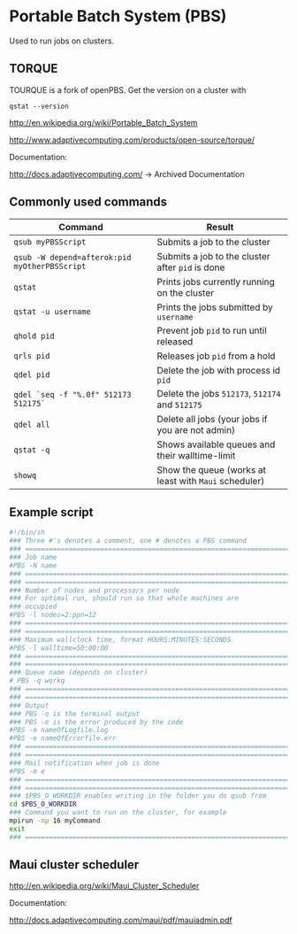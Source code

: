 # Portable Batch System (PBS)

Used to run jobs on clusters.

## TORQUE

TOURQUE is a fork of openPBS. Get the version on a cluster with
```
qstat --version
```

http://en.wikipedia.org/wiki/Portable_Batch_System

http://www.adaptivecomputing.com/products/open-source/torque/

Documentation:

http://docs.adaptivecomputing.com/ -> Archived Documentation

## Commonly used commands

 Command                                       | Result
-----------------------------------------------|--------------------------------------------------------|
`qsub myPBSScript`                             | Submits a job to the cluster
`qsub -W depend=afterok:pid myOtherPBSScript`  | Submits a job to the cluster after `pid` is done
`qstat`                                        | Prints jobs currently running on the cluster
`qstat -u username`                            | Prints the jobs submitted by `username`
`qhold pid`                                    | Prevent job `pid` to run until released
`qrls pid`                                     | Releases job `pid` from a hold
`qdel pid`                                     | Delete the job with process id `pid`
``qdel `seq -f "%.0f" 512173 512175` ``        | Delete the jobs `512173`, `512174` and `512175`
`qdel all`                                     | Delete all jobs (your jobs if you are not admin)
`qstat -q`                                     | Shows available queues and their walltime-limit
`showq`                                        | Show the queue (works at least with `Maui` scheduler)

## Example script

```sh
#!/bin/sh 
### Three #'s denotes a comment, one # denotes a PBS command
### ====================================================================
### Job name 
#PBS -N name
### ====================================================================
### ====================================================================
### Number of nodes and processors per node
### For optimal run, should run so that whole machines are
### occupied
#PBS -l nodes=2:ppn=12
### ====================================================================
### ====================================================================
### Maximum wallclock time, format HOURS:MINUTES:SECONDS
#PBS -l walltime=50:00:00
### ====================================================================
### ====================================================================
### Queue name (depends on cluster)
# PBS -q workq
### ====================================================================
### ====================================================================
### Output
### PBS -o is the terminal output
### PBS -e is the error produced by the code
#PBS -o nameOfLogfile.log
#PBS -e nameOfErrorfile.err 
### ====================================================================
### ====================================================================
### Mail notification when job is done
#PBS -m e
### ====================================================================
### ====================================================================
### $PBS_O_WORKDIR enables writing in the folder you do qsub from
cd $PBS_O_WORKDIR
### Command you want to run on the cluster, for example
mpirun -np 16 myCommand
exit
### ====================================================================
```

## Maui cluster scheduler

http://en.wikipedia.org/wiki/Maui_Cluster_Scheduler

Documentation:

http://docs.adaptivecomputing.com/maui/pdf/mauiadmin.pdf
